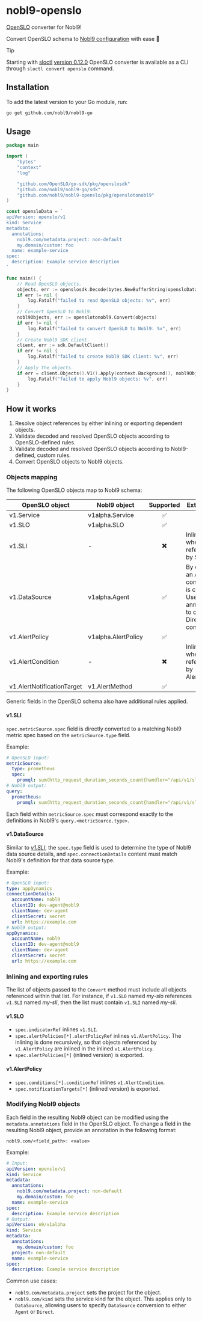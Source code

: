 # nobl9-openslo

[OpenSLO](https://openslo.com) converter for Nobl9!

Convert OpenSLO schema to
[Nobl9 configuration](https://docs.nobl9.com/yaml-guide) with ease 🚀

> [!TIP]
> Starting with [sloctl](https://github.com/nobl9/sloctl)
> [version 0.12.0](https://github.com/nobl9/sloctl/releases/tag/v0.12.0)
> OpenSLO converter is available as a CLI through `sloctl convert openslo` command.

## Installation

To add the latest version to your Go module, run:

```sh
go get github.com/nobl9/nobl9-go
```

## Usage

```go
package main

import (
	"bytes"
	"context"
	"log"

	"github.com/OpenSLO/go-sdk/pkg/openslosdk"
	"github.com/nobl9/nobl9-go/sdk"
	"github.com/nobl9/nobl9-openslo/pkg/openslotonobl9"
)

const opensloData = `
apiVersion: openslo/v1
kind: Service
metadata:
  annotations:
    nobl9.com/metadata.project: non-default
    my.domain/custom: foo
  name: example-service
spec:
  description: Example service description
`

func main() {
	// Read OpenSLO objects.
	objects, err := openslosdk.Decode(bytes.NewBufferString(opensloData), openslosdk.FormatYAML)
	if err != nil {
		log.Fatalf("failed to read OpenSLO objects: %v", err)
	}
	// Convert OpenSLO to Nobl9.
	nobl9Objects, err := openslotonobl9.Convert(objects)
	if err != nil {
		log.Fatalf("failed to convert OpenSLO to Nobl9: %v", err)
	}
	// Create Nobl9 SDK client.
	client, err := sdk.DefaultClient()
	if err != nil {
		log.Fatalf("failed to create Nobl9 SDK client: %v", err)
	}
	// Apply the objects.
	if err = client.Objects().V1().Apply(context.Background(), nobl9Objects); err != nil {
		log.Fatalf("failed to apply Nobl9 objects: %v", err)
	}
}
```

## How it works

1. Resolve object references by either inlining or exporting dependent objects.
2. Validate decoded and resolved OpenSLO objects according to OpenSLO-defined rules.
3. Validate decoded and resolved OpenSLO objects according to Nobl9-defined,
   custom rules.
4. Convert OpenSLO objects to Nobl9 objects.

### Objects mapping

The following OpenSLO objects map to Nobl9 schema:

<!-- markdownlint-disable MD013 -->
| OpenSLO object             | Nobl9 object        | Supported | Extra rules                                                                                |
|----------------------------|---------------------|:---------:|--------------------------------------------------------------------------------------------|
| v1.Service                 | v1alpha.Service     |     ✅     |                                                                                            |
| v1.SLO                     | v1alpha.SLO         |     ✅     |                                                                                            |
| v1.SLI                     | -                   |    ✖️     | Inlined when referenced by SLO.                                                            |
| v1.DataSource              | v1alpha.Agent       |     ✅     | By default, an Agent connection is created. Use annotations to create a Direct connection. |
| v1.AlertPolicy             | v1alpha.AlertPolicy |     ✅     |                                                                                            |
| v1.AlertCondition          | -                   |    ✖️     | Inlined when referenced by AlertPolicy.                                                    |
| v1.AlertNotificationTarget | v1.AlertMethod      |     ✅     |                                                                                            |
<!-- markdownlint-enable MD013 -->

Generic fields in the OpenSLO schema also have additional rules applied.

#### v1.SLI

`spec.metricSource.spec` field is directly converted to a matching Nobl9
metric spec based on the `metricSource.type` field.

Example:

```yaml
# OpenSLO input:
metricSource:
  type: prometheus
  spec:
    promql: sum(http_request_duration_seconds_count{handler="/api/v1/slos"})
# Nobl9 output:
query:
  prometheus:
    promql: sum(http_request_duration_seconds_count{handler="/api/v1/slos"})
```

Each field within `metricSource.spec` must correspond exactly to the definitions in Nobl9's `query.<metricSource.type>`.

#### v1.DataSource

Similar to [_v1.SLI_](#v1sli), the `spec.type` field is used to determine the type
of Nobl9 data source details, and `spec.connectionDetails` content must match
Nobl9's definition for that data source type.

Example:

```yaml
# OpenSLO input:
type: appDynamics
connectionDetails:
  accountName: nobl9
  clientID: dev-agent@nobl9
  clientName: dev-agent
  clientSecret: secret
  url: https://example.com
# Nobl9 output:
appDynamics:
  accountName: nobl9
  clientID: dev-agent@nobl9
  clientName: dev-agent
  clientSecret: secret
  url: https://example.com
```

### Inlining and exporting rules

The list of objects passed to the `Convert` method must include all objects referenced within that list.
For instance, if `v1.SLO` named _my-slo_ references `v1.SLI` named _my-sli_,
then the list must contain `v1.SLI` named _my-sli_.

#### v1.SLO

- `spec.indicatorRef` inlines `v1.SLI`.
- `spec.alertPolicies[*].alertPolicyRef` inlines `v1.AlertPolicy`.
  The inlining is done recursively, so that objects referenced by `v1.AlertPolicy`
  are inlined in the inlined `v1.AlertPolicy`.
- `spec.alertPolicies[*]` (inlined version) is exported.

#### v1.AlertPolicy

- `spec.conditions[*].conditionRef` inlines `v1.AlertCondition`.
- `spec.notificationTargets[*]` (inlined version) is exported.

### Modifying Nobl9 objects

Each field in the resulting Nobl9 object can be modified using the
`metadata.annotations` field in the OpenSLO object.
To change a field in the resulting Nobl9 object, provide an annotation in the following format:

```text
nobl9.com/<field_path>: <value>
```

Example:

```yaml
# Input:
apiVersion: openslo/v1
kind: Service
metadata:
  annotations:
    nobl9.com/metadata.project: non-default
    my.domain/custom: foo
  name: example-service
spec:
  description: Example service description
# Output:
apiVersion: n9/v1alpha
kind: Service
metadata:
  annotations:
    my.domain/custom: foo
  project: non-default
  name: example-service
spec:
  description: Example service description
```

Common use cases:

- `nobl9.com/metadata.project` sets the project for the object.
- `nobl9.com/kind` sets the service kind for the object.
  This applies only to `DataSource`, allowing
  users to specify `DataSource` conversion to either `Agent` or `Direct`.
